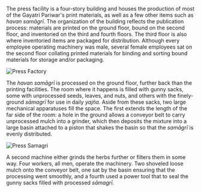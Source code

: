 The press facility is a four-story building and houses the production of most of the Gayatri Pariwar's print materials, as well as a few other items such as _havan samāgrī_. The organization of the building reflects the publication process: materials are printed on the ground floor, bound on the second floor, and inventoried on the third and fourth floors. The third floor is also where inventoried items are packaged for distribution. Although every employee operating machinery was male, several female employees sat on the second floor collating printed materials for binding and sorting bound materials for storage and/or packaging.

![Press Factory](/img/GayatriPress/press-factory-4.JPG)

The _havan samāgrī_ is processed on the ground floor, further back than the printing facilities. The room where it happens is filled with gunny sacks, some with unprocessed seeds, leaves, and nuts, and others with the finely-ground _sāmagrī_ for use in daily _yajña_. Aside from these sacks, two large mechanical apparatuses fill the space. The first extends the length of the far side of the room: a hole in the ground allows a conveyor belt to carry unprocessed mulch into a grinder, which then deposits the mixture into a large basin attached to a piston that shakes the basin so that the _samāgrī_ is evenly distributed.

![Press Samagri](/img/GayatriPress/press-samagri-4.JPG)

A second machine either grinds the herbs further or filters them in some way. Four workers, all men, operate the machinery. Two shoveled loose mulch onto the conveyor belt, one sat by the basin ensuring that the processing went smoothly, and a fourth used a power tool that to seal the gunny sacks filled with processed _sāmagrī_.
